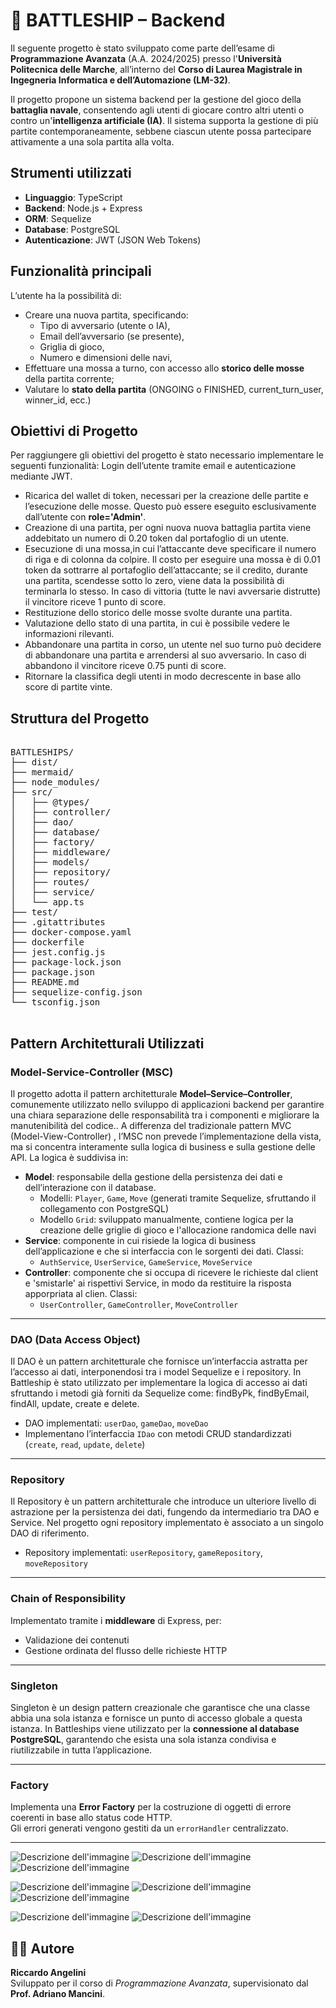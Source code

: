 # 🚢 BATTLESHIP – Backend
Il seguente progetto è stato sviluppato come parte dell’esame di **Programmazione Avanzata** (A.A. 2024/2025) presso l'**Università Politecnica delle Marche**, all’interno del **Corso di Laurea Magistrale in Ingegneria Informatica e dell’Automazione (LM-32)**.

Il progetto propone un sistema backend per la gestione del gioco della **battaglia navale**, consentendo agli utenti di giocare contro altri utenti o contro un'**intelligenza artificiale (IA)**. Il sistema supporta la gestione di più partite contemporaneamente, sebbene ciascun utente possa partecipare attivamente a una sola partita alla volta.

## Strumenti utilizzati
- **Linguaggio**: TypeScript
- **Backend**: Node.js + Express
- **ORM**: Sequelize
- **Database**: PostgreSQL
- **Autenticazione**: JWT (JSON Web Tokens)

## Funzionalità principali
L’utente ha la possibilità di:

 * Creare una nuova partita, specificando:
   - Tipo di avversario (utente o IA),
   - Email dell’avversario (se presente),
   - Griglia di gioco,
   - Numero e dimensioni delle navi,
* Effettuare una mossa a turno, con accesso allo **storico delle mosse** della partita corrente;
* Valutare lo **stato della partita** (ONGOING o FINISHED, current_turn_user, winner_id, ecc.)

## Obiettivi di Progetto
Per raggiungere gli obiettivi del progetto è stato necessario implementare le seguenti funzionalità:
Login dell’utente tramite email e autenticazione mediante JWT. 
- Ricarica del wallet di token, necessari per la creazione delle partite e l’esecuzione delle mosse. Questo può essere eseguito esclusivamente dall’utente con **role='Admin'**.
- Creazione di una partita, per ogni nuova nuova battaglia partita viene addebitato un numero di 0.20 token dal portafoglio di un utente. 
- Esecuzione di una mossa,in cui l’attaccante deve specificare il numero di riga e di colonna da colpire. Il costo per eseguire una mossa è di 0.01 token da sottrarre al portafoglio dell’attaccante; se il credito, durante una partita, scendesse sotto lo zero, viene data la possibilità di terminarla lo stesso. In caso di vittoria (tutte le navi avversarie distrutte) il vincitore riceve 1 punto di score.
- Restituzione dello storico delle mosse svolte durante una partita. 
- Valutazione dello stato di una partita, in cui è possibile vedere le informazioni rilevanti.
- Abbandonare una partita in corso, un utente nel suo turno può decidere di abbandonare una partita e arrendersi al suo avversario. In caso di abbandono il vincitore riceve 0.75 punti di score.
- Ritornare la classifica degli utenti in modo decrescente in base allo score di partite vinte.


## Struttura del Progetto
<pre>  
BATTLESHIPS/
├── dist/
├── mermaid/
├── node_modules/
├── src/
│   ├── @types/
│   ├── controller/
│   ├── dao/
│   ├── database/
│   ├── factory/
│   ├── middleware/
│   ├── models/
│   ├── repository/
│   ├── routes/
│   ├── service/
│   └── app.ts
├── test/
├── .gitattributes
├── docker-compose.yaml
├── dockerfile
├── jest.config.js
├── package-lock.json
├── package.json
├── README.md
├── sequelize-config.json
└── tsconfig.json
  </pre>


  ##  Pattern Architetturali Utilizzati

###  Model-Service-Controller (MSC)
Il progetto adotta il pattern architetturale **Model–Service–Controller**, comunemente utilizzato nello sviluppo di applicazioni backend per garantire una chiara separazione delle responsabilità tra i componenti e migliorare la manutenibilità del codice.. A differenza del tradizionale pattern MVC (Model-View-Controller) , l’MSC non prevede l’implementazione della vista, ma si concentra interamente sulla logica di business e sulla gestione delle API.
La logica è suddivisa in:
 - **Model**: responsabile della gestione della persistenza dei dati e dell’interazione con il database.
   - Modelli: `Player`, `Game`, `Move` (generati tramite Sequelize, sfruttando il collegamento con PostgreSQL)
   - Modello `Grid`: sviluppato manualmente, contiene logica per la creazione delle griglie di gioco e l'allocazione randomica delle navi
 - **Service**: componente in cui risiede la logica di business dell’applicazione e che si interfaccia con le sorgenti dei dati. Classi:
   - `AuthService`, `UserService`, `GameService`, `MoveService`
 - **Controller**: componente che si occupa di ricevere le richieste dal client e 'smistarle' ai rispettivi Service, in modo da restituire la risposta apporpriata al clien. Classi:
   - `UserController`, `GameController`, `MoveController`  

---

###  DAO (Data Access Object)

Il DAO è un pattern architetturale che fornisce un’interfaccia astratta per l’accesso ai dati, interponendosi tra i model Sequelize e i repository. In Battleship è stato utilizzato per implementare la logica di accesso ai dati sfruttando i metodi già forniti da Sequelize come: findByPk, findByEmail, findAll, update, create e delete.

- DAO implementati: `userDao`, `gameDao`, `moveDao`
- Implementano l’interfaccia `IDao` con metodi CRUD standardizzati (`create`, `read`, `update`, `delete`)

---

###  Repository

Il Repository è un pattern architetturale che introduce un ulteriore livello di astrazione per la persistenza dei dati, fungendo da intermediario tra DAO e Service. Nel progetto ogni repository implementato è associato a un singolo DAO di riferimento.
- Repository implementati: `userRepository`, `gameRepository`, `moveRepository`
---

###  Chain of Responsibility

Implementato tramite i **middleware** di Express, per:
- Validazione dei contenuti
- Gestione ordinata del flusso delle richieste HTTP

---

###  Singleton

Singleton è un design pattern creazionale che garantisce che una classe abbia una sola istanza e fornisce un punto di accesso globale a questa istanza. In Battleships viene utilizzato per la **connessione al database PostgreSQL**, garantendo che esista una sola istanza condivisa e riutilizzabile in tutta l’applicazione.

---

###  Factory

Implementa una **Error Factory** per la costruzione di oggetti di errore coerenti in base allo status code HTTP.  
Gli errori generati vengono gestiti da un `errorHandler` centralizzato.

---

![Descrizione dell'immagine](./mermaid/login.svg)
![Descrizione dell'immagine](./mermaid/addToken.svg)
![Descrizione dell'immagine](./mermaid/ranking.svg)

![Descrizione dell'immagine](./mermaid/createGame.svg)
![Descrizione dell'immagine](./mermaid/gameStatus.svg)
![Descrizione dell'immagine](./mermaid/abandoned.svg)

![Descrizione dell'immagine](./mermaid/doYourMove.svg)
![Descrizione dell'immagine](./mermaid/allMoves.svg)

## 👨‍💻 Autore

**Riccardo Angelini**  
Sviluppato per il corso di *Programmazione Avanzata*, supervisionato dal **Prof. Adriano Mancini**.

